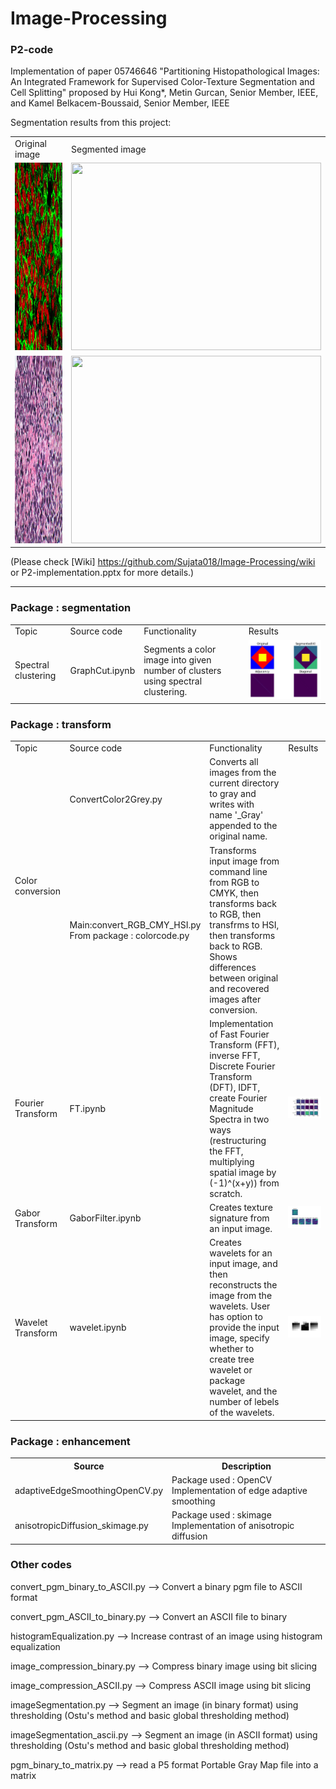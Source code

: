 # Image-Processing

### P2-code  
Implementation of paper 05746646 "Partitioning Histopathological Images: An Integrated Framework for Supervised Color-Texture Segmentation and Cell Splitting"  proposed by Hui Kong*, Metin Gurcan, Senior Member, IEEE, and Kamel Belkacem-Boussaid, Senior Member, IEEE

Segmentation results from this project:

<table>
  <tr>
    <td>Original image</td>
    <td>Segmented image</td>
  </tr>
  <tr>
    <td><img src="https://github.com/Sujata018/Image-Processing/blob/main/images/P2/national-cancer-institute.jpg" width=400 height=300></td>
    <td><img src="https://github.com/Sujata018/Image-Processing/blob/main/images/P2/national-cancer-institute_segmented.bmp" width=400 height=300></td>
  </tr>
  <tr>
    <td><img src="https://github.com/Sujata018/Image-Processing/blob/main/images/P2/43601.jpg" width=400 height=300></td>
    <td><img src="https://github.com/Sujata018/Image-Processing/blob/main/images/P2/43601_HE_segmented.bmp" width=400 height=300></td>
  </tr>
 </table>
 
 (Please check [Wiki] https://github.com/Sujata018/Image-Processing/wiki or P2-implementation.pptx for more details.)
 
--------

 ### Package : segmentation
 <table>
  <tr>
    <td>Topic</td>
    <td>Source code</td>
    <td>Functionality</td>
    <td>Results</td>
  </tr>
  <tr>
    <td>Spectral clustering</td>
    <td>GraphCut.ipynb</td>
    <td>Segments a color image into given number of clusters using spectral clustering.</td>
    <td><img src="https://github.com/Sujata018/Image-Processing/blob/main/images/segment/Spectral_Clustering_Results_3.JPG"></td>
  </tr>
 </table>


### Package : transform

<table style="width: 100%;">
  <tr>
    <td>Topic</td>
    <td>Source code</td>
    <td style="width:25%;">Functionality</td>
    <td>Results</td>
  </tr>
  <tr>
    <td rowspan=2>Color conversion</td>
    <td>ConvertColor2Grey.py</td>
    <td>Converts all images from the current directory to gray and writes with name '_Gray' appended to the original name.</td>
    <td></td>
  </tr>
  <tr>
    <td>Main:convert_RGB_CMY_HSI.py <BR> From package : colorcode.py</td>
    <td>Transforms input image from command line from RGB to CMYK, then transforms back to RGB, then transfrms to HSI, then transforms back to RGB. Shows differences between original and recovered images after conversion.</td>
    <td></td>
  </tr>
  <tr>
    <td>Fourier Transform</td>
    <td>FT.ipynb</td>
    <td>Implementation of Fast Fourier Transform (FFT), inverse FFT, Discrete Fourier Transform (DFT), IDFT, create Fourier Magnitude Spectra in two ways (restructuring the FFT, multiplying spatial image by (-1)^(x+y)) from scratch. </td>
    <td><img src="https://github.com/Sujata018/Image-Processing/blob/main/images/transform/FFT_DFT_Spectrum.jpg"></td>
  </tr>
  <tr>
    <td>Gabor Transform</td>
    <td>GaborFilter.ipynb</td>
    <td>Creates texture signature from an input image. </td>
    <td><img src="https://github.com/Sujata018/Image-Processing/blob/main/images/transform/Gabor_Filter_Results1.jpg"></td>
  </tr>
  <tr>
    <td>Wavelet Transform</td>
    <td>wavelet.ipynb</td>
    <td>Creates wavelets for an input image, and then reconstructs the image from the wavelets. User has option to provide the input image, specify whether to create tree wavelet or package wavelet, and the number of lebels of the wavelets. </td>
    <td><img src="https://github.com/Sujata018/Image-Processing/blob/main/images/transform/Tree wavelets1_level2.jpg"></td>
  </tr>

 </table>
 
 ### Package : enhancement
 
 <table>
  <tr>
    <th>Source</th>
    <th>Description</th>
  </tr>
  <tr>
    <td>adaptiveEdgeSmoothingOpenCV.py</td>
    <td>Package used : OpenCV <br> Implementation of edge adaptive smoothing</td>
  </tr>
  <tr>
    <td>anisotropicDiffusion_skimage.py</td>
    <td>Package used : skimage <br> Implementation of anisotropic diffusion</td>
  </tr>
</table>


### Other codes

convert_pgm_binary_to_ASCII.py --> Convert a binary pgm file to ASCII format

convert_pgm_ASCII_to_binary.py --> Convert an ASCII file to binary

histogramEqualization.py --> Increase contrast of an image using histogram equalization

image_compression_binary.py --> Compress binary image using bit slicing

image_compression_ASCII.py --> Compress ASCII image using bit slicing

imageSegmentation.py --> Segment an image (in binary format) using thresholding (Ostu's method and basic global thresholding method)

imageSegmentation_ascii.py --> Segment an image (in ASCII format) using thresholding (Ostu's method and basic global thresholding method)

pgm_binary_to_matrix.py --> read a P5 format Portable Gray Map file into a matrix
